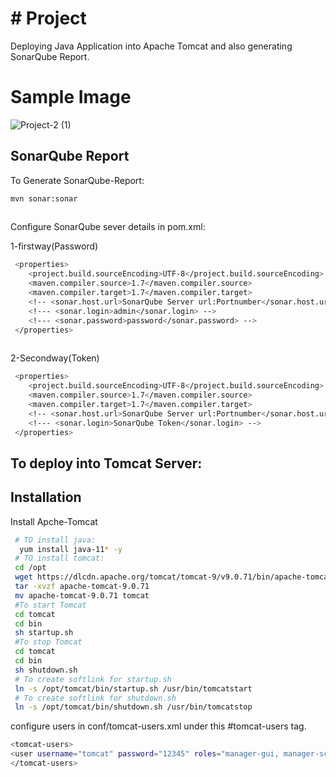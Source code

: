 # # Project
Deploying Java Application into Apache Tomcat and also generating SonarQube Report.
# Sample Image
![Project-2 (1)](https://user-images.githubusercontent.com/111736742/215831290-4456a2a1-5e63-4f17-a13d-5d614d04c59e.jpg)

## SonarQube Report

To Generate SonarQube-Report: 
```bash
mvn sonar:sonar
  
```
 Configure SonarQube sever details in pom.xml:

 1-firstway(Password) 
```bash
 <properties>
    <project.build.sourceEncoding>UTF-8</project.build.sourceEncoding>
    <maven.compiler.source>1.7</maven.compiler.source>
    <maven.compiler.target>1.7</maven.compiler.target>
    <!-- <sonar.host.url>SonarQube Server url:Portnumber</sonar.host.url> -->
    <!--- <sonar.login>admin</sonar.login> -->
    <!--- <sonar.password>password</sonar.password> -->
 </properties>
  
```
2-Secondway(Token)
```bash
 <properties>
    <project.build.sourceEncoding>UTF-8</project.build.sourceEncoding>
    <maven.compiler.source>1.7</maven.compiler.source>
    <maven.compiler.target>1.7</maven.compiler.target>
    <!-- <sonar.host.url>SonarQube Server url:Portnumber</sonar.host.url> -->
    <!--- <sonar.login>SonarQube Token</sonar.login> -->  
 </properties>   
```
## To deploy into Tomcat Server:

## Installation

Install Apche-Tomcat

```bash
 # TO install java:
  yum install java-11* -y
 # TO install tomcat:
 cd /opt
 wget https://dlcdn.apache.org/tomcat/tomcat-9/v9.0.71/bin/apache-tomcat-9.0.71.tar.gz
 tar -xvzf apache-tomcat-9.0.71
 mv apache-tomcat-9.0.71 tomcat
 #To start Tomcat
 cd tomcat
 cd bin
 sh startup.sh
 #To stop Tomcat
 cd tomcat
 cd bin
 sh shutdown.sh
 # To create softlink for startup.sh
 ln -s /opt/tomcat/bin/startup.sh /usr/bin/tomcatstart
 # To create softlink for shutdown.sh
 ln -s /opt/tomcat/bin/shutdown.sh /usr/bin/tomcatstop
```
configure users in  conf/tomcat-users.xml
   under this #tomcat-users tag. 
```bash
<tomcat-users>
<user username="tomcat" password="12345" roles="manager-gui, manager-script, manager-jmx, manager-status"/>
</tomcat-users>
```
